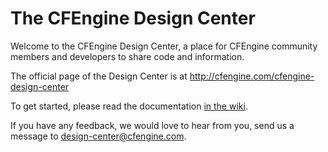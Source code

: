 # The CFEngine Design Center

Welcome to the CFEngine Design Center, a place for CFEngine community
members and developers to share code and information.

The official page of the Design Center is at <http://cfengine.com/cfengine-design-center>

To get started, please read the documentation
[in the wiki](https://github.com/cfengine/design-center/wiki).

If you have any feedback, we would love to hear from you, send us a message to <design-center@cfengine.com>.
